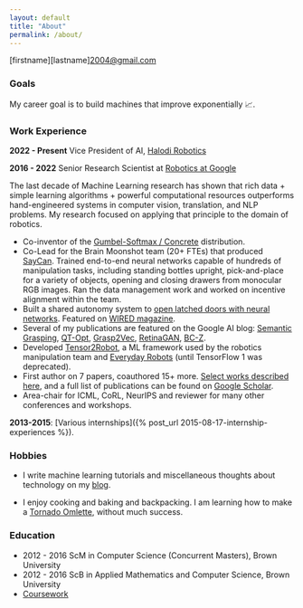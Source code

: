 ```yaml
---
layout: default
title: "About"
permalink: /about/
---
```


\[firstname\]\[lastname\]2004@gmail.com

### Goals

My career goal is to build machines that improve exponentially 📈.

### Work Experience

**2022 - Present** Vice President of AI, [Halodi Robotics](https://halodi.com)

**2016 - 2022**  Senior Research Scientist at [Robotics at Google](https://research.google/teams/brain/robotics/)

The last decade of Machine Learning research has shown that rich data + simple learning algorithms + powerful computational resources outperforms hand-engineered systems in computer vision, translation, and NLP problems. My research focused on applying that principle to the domain of robotics.

- Co-inventor of the [Gumbel-Softmax / Concrete](https://paperswithcode.com/method/gumbel-softmax) distribution.
- Co-Lead for the Brain Moonshot team (20+ FTEs) that produced [SayCan](https://say-can.github.io/). Trained end-to-end neural networks capable of hundreds of manipulation tasks, including standing bottles upright, pick-and-place for a variety of objects, opening and closing drawers from monocular RGB images. Ran the data management work and worked on incentive alignment within the team.
- Built a shared autonomy system to [open latched doors with neural networks](https://arxiv.org/abs/2202.07600). Featured on [WIRED magazine](https://www.wired.com/story/plaintext-alphabet-x-robots/).
- Several of my publications are featured on the Google AI blog: [Semantic Grasping](https://ai.googleblog.com/2017/07/teaching-robots-to-understand-semantic.html), [QT-Opt](https://ai.googleblog.com/2018/06/scalable-deep-reinforcement-learning.html), [Grasp2Vec](https://ai.googleblog.com/2018/12/grasp2vec-learning-object.html), [RetinaGAN](https://ai.googleblog.com/2021/06/toward-generalized-sim-to-real-transfer.html), [BC-Z](https://ai.googleblog.com/2022/02/can-robots-follow-instructions-for-new.html).
- Developed [Tensor2Robot](https://github.com/google-research/tensor2robot), a ML framework used by the robotics manipulation team and [Everyday Robots](https://everydayrobots.com/) (until TensorFlow 1 was deprecated).
- First author on 7 papers, coauthored 15+ more. [Select works described here](/projects), and a full list of publications can be found on [Google Scholar](https://scholar.google.com/citations?user=ew7C25EAAAAJ&hl=en).
- Area-chair for ICML, CoRL, NeurIPS and reviewer for many other conferences and workshops.

**2013-2015**: [Various internships]({% post_url 2015-08-17-internship-experiences %}).

### Hobbies

- I write machine learning tutorials and miscellaneous thoughts about technology on my [blog](/).

- I enjoy cooking and baking and backpacking. I am learning how to make a [Tornado Omlette](https://youtu.be/HeB4UgfNDQc?t=177), without much success. 


### Education

- 2012 - 2016 ScM in Computer Science (Concurrent Masters), Brown University
- 2012 - 2016 ScB in Applied Mathematics and Computer Science, Brown University
- [Coursework](https://blog.evjang.com/2018/01/brown-cm.html)